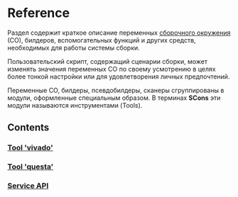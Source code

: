 # Reference

Раздел содержит краткое описание переменных [сборочного окружения](../Build-Scripts/#construction-environment) (СО), билдеров, вспомогательных функций и других средств, необходимых для работы системы сборки.

Пользовательский скрипт, содержащий сценарии сборки, может изменять значения переменных СО по своему усмотрению в целях более тонкой настройки или для удовлетворения личных предпочтений.

Переменные СО, билдеры, псевдобилдеры, сканеры сгруппированы в модули, оформленные специальным образом. В терминах **SCons** эти модули называются инструментами (Tools).

## Contents

### [Tool 'vivado'](../Tool-Vivado)
### [Tool 'questa'](../Tool-Questa)
### [Service API](../Service-API)



